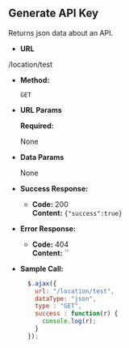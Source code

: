 **Generate API Key**
----
  Returns json data about an API.

* **URL**

 /location/test

* **Method:**

  `GET`
  
*  **URL Params**

   **Required:**
 
   None

* **Data Params**

  None

* **Success Response:**

  * **Code:** 200 <br />
    **Content:** `{"success":true}`
 
* **Error Response:**

  * **Code:** 404 <br />
    **Content:** ``

  <!-- OR

  * **Code:** 401 UNAUTHORIZED <br />
    **Content:** `{ error : "You are unauthorized to make this request." }` -->

* **Sample Call:**

  ```javascript
    $.ajax({
      url: "/location/test",
      dataType: "json",
      type : "GET",
      success : function(r) {
        console.log(r);
      }
    });
  ```
